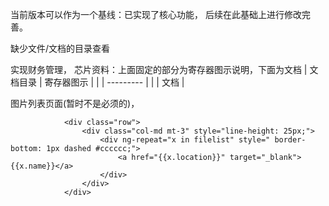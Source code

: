 当前版本可以作为一个基线：已实现了核心功能， 后续在此基础上进行修改完善。

缺少文件/文档的目录查看

实现财务管理， 芯片资料：上面固定的部分为寄存器图示说明，下面为文档
| 文档目录 | 寄存器图示 |
|         | --------- |
|         | 文档      |


图片列表页面(暂时不是必须的)， 


                <div class="row">
                    <div class="col-md mt-3" style="line-height: 25px;">
                        <div ng-repeat="x in filelist" style=" border-bottom: 1px dashed #cccccc;">
                            <a href="{{x.location}}" target="_blank">{{x.name}}</a>
                        </div>
                    </div>
                </div>